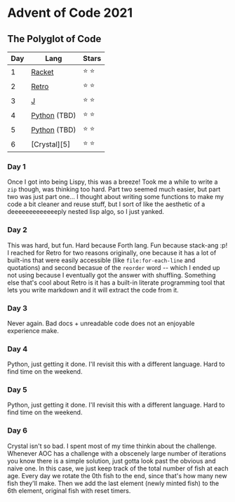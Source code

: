 # Advent of Code 2021
## The Polyglot of Code

| Day | Lang            | Stars |
|-----|-----------------|-------|
| 1   |[Racket][0]      | ⭐ ⭐ |
| 2   |[Retro][1]       | ⭐ ⭐ |
| 3   |[J][2]           | ⭐ ⭐ |
| 4   |[Python][3] (TBD)| ⭐ ⭐ |
| 5   |[Python][3] (TBD)| ⭐ ⭐ |
| 6   |[Crystal][5]     | ⭐ ⭐ |

### Day 1

Once I got into being Lispy, this was a breeze! Took me a while to write a
`zip` though, was thinking too hard. Part two seemed much easier, but part two
was just part one... I thought about writing some functions to make my code a
bit cleaner and reuse stuff, but I sort of like the aesthetic of a
deeeeeeeeeeeeeply nested lisp algo, so I just yanked.

### Day 2

This was hard, but fun. Hard because Forth lang. Fun because stack-ang :p! I
reached for Retro for two reasons originally, one because it has a lot of
built-ins that were easily accessible (like `file:for-each-line` and
quotations) and second becasue of the `reorder` word -- which I ended up not
using because I eventually got the answer with shuffling. Something else that's
cool about Retro is it has a built-in literate programming tool that lets you
write markdown and it will extract the code from it.

### Day 3

Never again. Bad docs + unreadable code does not an enjoyable experience make.

### Day 4

Python, just getting it done. I'll revisit this with a different language. Hard
to find time on the weekend.

### Day 5

Python, just getting it done. I'll revisit this with a different language. Hard
to find time on the weekend.

### Day 6

Crystal isn't so bad. I spent most of my time thinkin about the challenge.
Whenever AOC has a challenge with a obscenely large number of iterations you
know there is a simple solution, just gotta look past the obvious and naive
one. In this case, we just keep track of the total number of fish at each age.
Every day we rotate the 0th fish to the end, since that's how many new fish
they'll make. Then we add the last element (newly minted fish) to the 6th
element, original fish with reset timers.

[0]: https://racket-lang.org/
[1]: http://retroforth.org/
[2]: https://www.jsoftware.com/#/
[3]: https://www.python.org/
[4]: https://crystal-lang.org/
